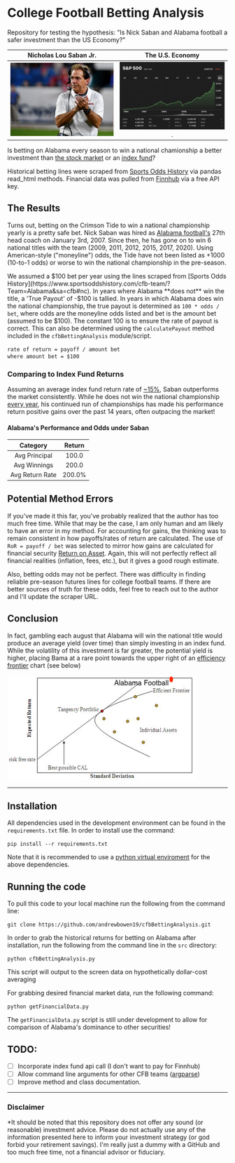 # College Football Betting Analysis
Repository for testing the hypothesis: "Is Nick Saban and Alabama football a safer investment than the US Economy?"

Nicholas Lou Saban Jr. | The U.S. Economy
:------------:|:------------------:
![](/img/the_croatian_atm.png?raw=true) |  ![](/img/index_funds_graph.png?raw=true).

Is betting on Alabama every season to win a national chamionship a better investment than [the stock market](https://www.spglobal.com/marketintelligence/en/news-insights/latest-news-headlines/s-p-500-returns-to-halve-in-coming-decade-8211-goldman-sachs-59439981) or an [index fund](https://www.businessinsider.com/personal-finance/average-stock-market-return)?

Historical betting lines were scraped from [Sports Odds History](https://www.sportsoddshistory.com/cfb-team/?Team=Alabama&sa=cfb#nc) via pandas read_html methods. Financial data was pulled from [Finnhub](https://finnhub.io) via a free API key. 

## The Results

Turns out, betting on the Crimson Tide to win a national championship yearly is a pretty safe bet. Nick Saban was hired as [Alabama football's](https://en.wikipedia.org/wiki/Alabama_Crimson_Tide_football) 27th head coach on January 3rd, 2007. Since then, he has gone on to win 6 national titles with the team (2009, 2011, 2012, 2015, 2017, 2020). Using American-style ("moneyline") odds, the Tide have not been listed as +1000 (10-to-1 odds) or worse to win the national championship in the pre-season.

We assumed a $100 bet per year using the lines scraped from [Sports Odds History](https://www.sportsoddshistory.com/cfb-team/?Team=Alabama&sa=cfb#nc). In years where Alabama **does not** win the title, a 'True Payout' of -$100 is tallied. In years in which Alabama does win the national championship, the true payout is determined as `100 * odds / bet`, where odds are the moneyline odds listed and bet is the amount bet (assumed to be $100). The constant 100 is to ensure the rate of payout is correct. This can also be determined using the `calculatePayout` method included in the `cfbBettingAnalysis` module/script.

    rate of return = payoff / amount bet
    where amount bet = $100
    
    
### Comparing to Index Fund Returns
Assuming an average index fund return rate of [~15%](https://www.investopedia.com/ask/answers/042415/what-average-annual-return-sp-500.asp), Saban outperforms the market consistently. While he does not win the national championship [every year](https://www.sports-reference.com/cfb/schools/louisiana-state/2019.html), his continued run of championships has made his performance return positive gains over the past 14 years, often outpacing the market!

#### Alabama's Performance and Odds under Saban

**Category** | **Return**
:--------------------:|:-:
Avg Principal  | 100.0
Avg Winnings | 200.0
Avg Return Rate | 200.0%

## Potential Method Errors
If you've made it this far, you've probably realized that the author has too much free time. While that may be the case, I am only human and am likely to have an error in my method. For accounting for gains, the thinking was to remain consistent in how payoffs/rates of return are calculated. The use of `RoR = payoff / bet` was selected to mirror how gains are calculated for financial security [Return on Asset](https://www.investopedia.com/terms/r/returnonassets.asp). Again, this will not perfectly reflect all financial realities (inflation, fees, etc.), but it gives a good rough estimate.

Also, betting odds may not be perfect. There was difficulty in finding reliable pre-season futures lines for college football teams. If there are better sources of truth for these odds, feel free to reach out to the author and I'll update the scraper URL.

## Conclusion
In fact, gambling each august that Alabama will win the national title would produce an average yield (over time) than simply investing in an index fund. While the volatility of this investment is far greater, the potential yield is higher, placing Bama at a rare point towards the upper right of an [efficiency frontier](https://en.wikipedia.org/wiki/Efficient_frontier) chart (see below)

![Efficiency Frontier with Alabama football plotted by hand](/img/efficiency_frontier.png?raw=true)

---
## Installation
All dependencies used in the development environment can be found in the `requirements.txt` file. In order to install use the command:

    pip install --r requirements.txt
    
Note that it is recommended to use a [python virtual enviroment](https://docs.python.org/3/library/venv.html) for the above dependencies.

## Running the code

To pull this code to your local machine run the following from the command line:

    git clone https://github.com/andrewbowen19/cfbBettingAnalysis.git

In order to grab the historical returns for betting on Alabama after installation, run the following from the command line in the `src` directory:

    python cfbBettingAnalysis.py
    
This script will output to the screen data on hypothetically dollar-cost averaging 

For grabbing desired financial market data, run the following command:

    python getFinancialData.py
    
The `getFinancialData.py` script is still under development to allow for comparison of Alabama's dominance to other securities!

## TODO:

- [ ] Incorporate index fund api call (I don't want to pay for Finnhub)
- [ ] Allow command line arguments for other CFB teams ([argparse](https://docs.python.org/3/library/argparse.html))
- [ ] Improve method and class documentation.

---
### Disclaimer
*It should be noted that this repository does not offer any sound (or reasonable) investment advice. Please do not actually use any of the information presented here to inform your investment strategy (or god forbid your retirement savings). I'm really just a dummy with a GitHub and too much free time, not a financial advisor or fiduciary.



